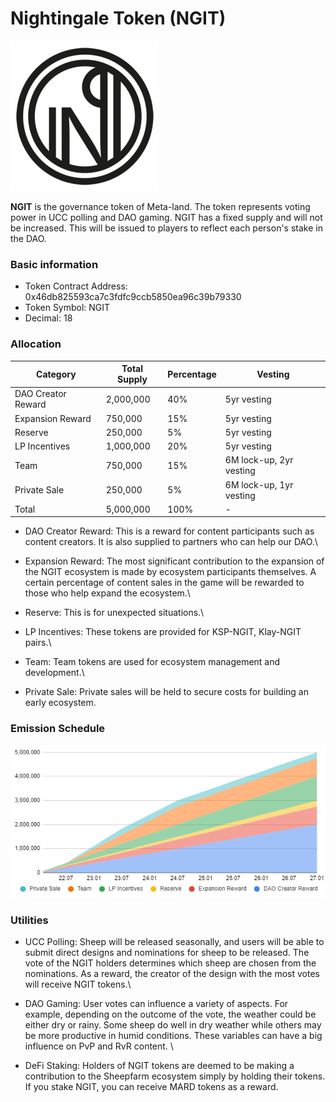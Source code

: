 # Nightingale Token (NGIT)

![](<../.gitbook/assets/image (75).png>)

**NGIT** is the governance token of Meta-land. The token represents voting power in UCC polling and DAO gaming. NGIT has a fixed supply and will not be increased. This will be issued to players to reflect each person's stake in the DAO.

### Basic information

* Token Contract Address: 0x46db825593ca7c3fdfc9ccb5850ea96c39b79330
* Token Symbol: NGIT
* Decimal: 18

### Allocation

| Category           | Total Supply | Percentage | Vesting                 |
| ------------------ | ------------ | ---------- | ----------------------- |
| DAO Creator Reward | 2,000,000    | 40%        | 5yr vesting             |
| Expansion Reward   | 750,000      | 15%        | 5yr vesting             |
| Reserve            | 250,000      | 5%         | 5yr vesting             |
| LP Incentives      | 1,000,000    | 20%        | 5yr vesting             |
| Team               | 750,000      | 15%        | 6M lock-up, 2yr vesting |
| Private Sale       | 250,000      | 5%         | 6M lock-up, 1yr vesting |
| Total              | 5,000,000    | 100%       | -                       |

* DAO Creator Reward: This is a reward for content participants such as content creators. It is also supplied to partners who can help our DAO.\

* Expansion Reward: The most significant contribution to the expansion of the NGIT ecosystem is made by ecosystem participants themselves. A certain percentage of content sales in the game will be rewarded to those who help expand the ecosystem.\

* Reserve: This is for unexpected situations.\

* LP Incentives: These tokens are provided for KSP-NGIT, Klay-NGIT pairs.\

* Team: Team tokens are used for ecosystem management and development.\

* Private Sale: Private sales will be held to secure costs for building an early ecosystem.



### Emission Schedule

![](<../.gitbook/assets/image (13).png>)

### Utilities

* UCC Polling: Sheep will be released seasonally, and users will be able to submit direct designs and nominations for sheep to be released. The vote of the NGIT holders determines which sheep are chosen from the nominations. As a reward, the creator of the design with the most votes will receive NGIT tokens.\

* DAO Gaming: User votes can influence a variety of aspects. For example, depending on the outcome of the vote, the weather could be either dry or rainy. Some sheep do well in dry weather while others may be more productive in humid conditions. These variables can have a big influence on PvP and RvR content. \

* DeFi Staking: Holders of NGIT tokens are deemed to be making a contribution to the Sheepfarm ecosystem simply by holding their tokens. If you stake NGIT, you can receive MARD tokens as a reward.&#x20;

